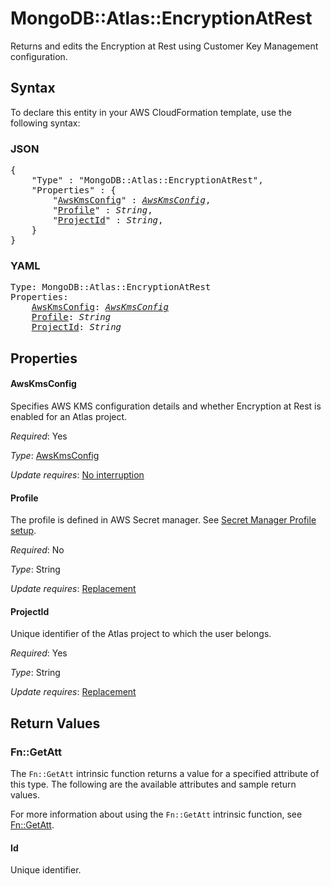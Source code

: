 # MongoDB::Atlas::EncryptionAtRest

Returns and edits the Encryption at Rest using Customer Key Management configuration.

## Syntax

To declare this entity in your AWS CloudFormation template, use the following syntax:

### JSON

<pre>
{
    "Type" : "MongoDB::Atlas::EncryptionAtRest",
    "Properties" : {
        "<a href="#awskmsconfig" title="AwsKmsConfig">AwsKmsConfig</a>" : <i><a href="awskmsconfig.md">AwsKmsConfig</a></i>,
        "<a href="#profile" title="Profile">Profile</a>" : <i>String</i>,
        "<a href="#projectid" title="ProjectId">ProjectId</a>" : <i>String</i>,
    }
}
</pre>

### YAML

<pre>
Type: MongoDB::Atlas::EncryptionAtRest
Properties:
    <a href="#awskmsconfig" title="AwsKmsConfig">AwsKmsConfig</a>: <i><a href="awskmsconfig.md">AwsKmsConfig</a></i>
    <a href="#profile" title="Profile">Profile</a>: <i>String</i>
    <a href="#projectid" title="ProjectId">ProjectId</a>: <i>String</i>
</pre>

## Properties

#### AwsKmsConfig

Specifies AWS KMS configuration details and whether Encryption at Rest is enabled for an Atlas project.

_Required_: Yes

_Type_: <a href="awskmsconfig.md">AwsKmsConfig</a>

_Update requires_: [No interruption](https://docs.aws.amazon.com/AWSCloudFormation/latest/UserGuide/using-cfn-updating-stacks-update-behaviors.html#update-no-interrupt)

#### Profile

The profile is defined in AWS Secret manager. See [Secret Manager Profile setup](../../../examples/profile-secret.yaml).

_Required_: No

_Type_: String

_Update requires_: [Replacement](https://docs.aws.amazon.com/AWSCloudFormation/latest/UserGuide/using-cfn-updating-stacks-update-behaviors.html#update-replacement)

#### ProjectId

Unique identifier of the Atlas project to which the user belongs.

_Required_: Yes

_Type_: String

_Update requires_: [Replacement](https://docs.aws.amazon.com/AWSCloudFormation/latest/UserGuide/using-cfn-updating-stacks-update-behaviors.html#update-replacement)

## Return Values

### Fn::GetAtt

The `Fn::GetAtt` intrinsic function returns a value for a specified attribute of this type. The following are the available attributes and sample return values.

For more information about using the `Fn::GetAtt` intrinsic function, see [Fn::GetAtt](https://docs.aws.amazon.com/AWSCloudFormation/latest/UserGuide/intrinsic-function-reference-getatt.html).

#### Id

Unique identifier.

